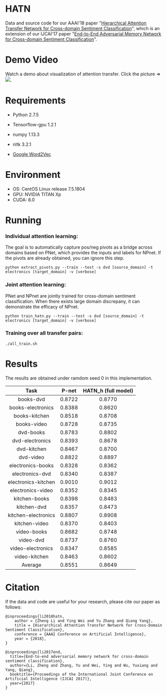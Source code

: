 # HATN

Data and source code for our AAAI'18 paper "[Hierarchical Attention Transfer Network for Cross-domain Sentiment Classification](https://www.aaai.org/ocs/index.php/AAAI/AAAI18/paper/view/16873/16149)", which is an extension of our IJCAI'17 paper "[End-to-End Adversarial Memory Network for Cross-domain Sentiment Classification](https://www.ijcai.org/proceedings/2017/0311.pdf)". 

# Demo Video
Watch a demo about visualization of attention transfer. Click the picture => [![](https://github.com/hsqmlzno1/HATN/raw/master/demo.png)](https://hsqmlzno1.github.io/assets/video/hatn_visualization.mp4).

# Requirements
+ Python 2.7.5

+ Tensorflow-gpu 1.2.1

+ numpy 1.13.3

+ nltk 3.2.1 

+ [Google Word2Vec](https://code.google.com/archive/p/word2vec/)

# Environment
+ OS: CentOS Linux release 7.5.1804
+ GPU: NVIDIA TITAN Xp
+ CUDA: 8.0

# Running

### Individual attention learning: 
The goal is to automatically capture pos/neg pivots as a bridge across domains based on PNet, which provides the inputs and labels for NPnet. If the pivots are already obtained, you can ignore this step.

```
python extract_pivots.py --train --test -s dvd [source_domain] -t electronics [target_domain] -v [verbose]
```
### Joint attention learning:
PNet and NPnet are jointly trained for cross-domain sentiment classification. When there exists large domain discrepany, it can demonstrate the efficacy of NPnet.

```
python train_hatn.py --train --test -s dvd [source_domain] -t electronics [target_domain] -v [verbose]
```
### Training over all transfer pairs:
```
./all_train.sh
```

# Results

The results are obtained under ramdom seed 0 in this implementation.


| Task  | P-net  | HATN_h (full model) |
 :-: | :-: | :-:
| books-dvd           | 0.8722 | 0.8770 |
| books-electronics   | 0.8388 | 0.8620 |
| books-kitchen       | 0.8518 | 0.8708 |
| books-video         | 0.8728 | 0.8735 |
| dvd-books           | 0.8783 | 0.8802 |
| dvd-electronics     | 0.8393 | 0.8678 |
| dvd-kitchen         | 0.8467 | 0.8700 |
| dvd-video           | 0.8822 | 0.8897 |
| electronics-books   | 0.8328 | 0.8362 |
| electronics-dvd     | 0.8340 | 0.8387 |
| electronics-kitchen | 0.9010 | 0.9012 |
| electronics-video   | 0.8352 | 0.8345 |
| kitchen-books       | 0.8398 | 0.8483 |
| kitchen-dvd         | 0.8357 | 0.8473 |
| kitchen-electronics | 0.8807 | 0.8908 |
| kitchen-video       | 0.8370 | 0.8403 |
| video-books         | 0.8682 | 0.8748 |
| video-dvd           | 0.8737 | 0.8760 |
| video-electronics   | 0.8347 | 0.8585 |
| video-kitchen       | 0.8463 | 0.8602 |
| Average		         | 0.8551 | 0.8649 |


# Citation

If the data and code are useful for your research, please cite our paper as follows:

```
@inproceedings{li2018hatn,
	author = {Zheng Li and Ying Wei and Yu Zhang and Qiang Yang},
	title = {Hierarchical Attention Transfer Network for Cross-Domain Sentiment Classification},
	conference = {AAAI Conference on Artificial Intelligence},
	year = {2018},
}
```

```
@inproceedings{li2017end,
  title={End-to-end adversarial memory network for cross-domain sentiment classification},
  author={Li, Zheng and Zhang, Yu and Wei, Ying and Wu, Yuxiang and Yang, Qiang},
  booktitle={Proceedings of the International Joint Conference on Artificial Intelligence (IJCAI 2017)},
  year={2017}
}
```
